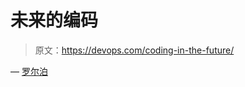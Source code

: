 # 未来的编码

> 原文：<https://devops.com/coding-in-the-future/>

— [罗尔泊](https://devops.com/author/breselman/)